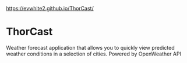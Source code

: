https://evwhite2.github.io/ThorCast/

# ThorCast
Weather forecast application that allows you to quickly view predicted weather conditions in a selection of cities. Powered by OpenWeather API

